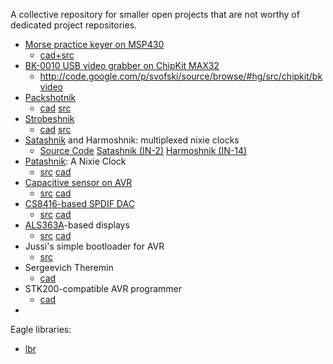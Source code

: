A collective repository for smaller open projects that are not worthy of dedicated project repositories.

  * [Morse practice keyer on MSP430](http://sensi.org/~svo/morsekey)
    * [cad+src](http://code.google.com/p/svofski/source/browse/#hg/projects/morsekeyer)
  * [BK-0010 USB video grabber on ChipKit MAX32](http://sensi.org/~svo/bkvideo)
    * http://code.google.com/p/svofski/source/browse/#hg/src/chipkit/bkvideo
  * [Packshotnik](http://sensi.org/~svo/packshotnik)
    * [cad](http://code.google.com/p/svofski/source/browse/#hg/eagle/Packshotnik) [src](http://code.google.com/p/svofski/source/browse/#hg/src/avr/packshotnik)
  * [Strobeshnik](http://sensi.org/~svo/strobeshnik)
    * [cad](http://code.google.com/p/svofski/source/browse/#hg/eagle/HDDstuff/Strobeshnik) [src](http://code.google.com/p/svofski/source/browse/#hg/src/avr/strobeshnik)
  * [Satashnik](http://sensi.org/~svo/satashnik) and Harmoshnik: multiplexed nixie clocks
    * [Source Code](http://code.google.com/p/svofski/source/browse/#hg/src/avr/satashnik) [Satashnik (IN-2)](http://code.google.com/p/svofski/source/browse/#hg/eagle/Nixies/NixieClock-IN2) [Harmoshnik (IN-14)](http://code.google.com/p/svofski/source/browse/#hg/eagle/Nixies/Harmoshnik)
  * [Patashnik](http://sensi.org/~svo/patashnik): A Nixie Clock
    * [src](http://code.google.com/p/svofski/source/browse/#hg/src/avr/patashnik) [cad](http://code.google.com/p/svofski/source/browse/#hg/eagle/Nixies/NixieClock2)
  * [Capacitive sensor on AVR](http://sensi.org/~svo/capsensor)
    * [src](http://code.google.com/p/svofski/source/browse/#hg/src/avr/capsensor) [cad](http://code.google.com/p/svofski/source/browse/#hg/eagle/CapacitiveSensor)
  * [CS8416-based SPDIF DAC](http://sensi.org/~svo/spdifpcb)
    * [src](http://code.google.com/p/svofski/source/browse/#hg/src/avr/spdif) [cad](http://code.google.com/p/svofski/source/browse/#hg/eagle/SPDIFM)
  * [ALS363A](http://www.flickr.com/photos/svofski/tags/als363a)-based displays
    * [src](http://code.google.com/p/svofski/source/browse/#hg/src/avr/als363) [cad](http://code.google.com/p/svofski/source/browse/#hg/src/avr/als363)
  * Jussi's simple bootloader for AVR
    * [src](http://code.google.com/p/svofski/source/browse/#hg/src/avr/bootloader)
  * Sergeevich Theremin
    * [cad](http://code.google.com/p/svofski/source/browse/#hg/eagle/Sergeevich2)
  * STK200-compatible AVR programmer
    * [cad](http://code.google.com/p/svofski/source/browse/#hg/eagle/avrisp-stk200)
  * 

Eagle libraries:
  * [lbr](http://code.google.com/p/svofski/source/browse/#hg/eagle/lbr/svo)
